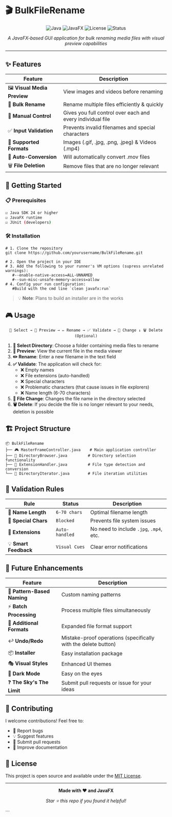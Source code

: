# 🎬 BulkFileRename

<div align="center">

![Java](https://img.shields.io/badge/Java-24-orange?style=for-the-badge&logo=java)
![JavaFX](https://img.shields.io/badge/JavaFX-GUI-blue?style=for-the-badge&logo=java)
![License](https://img.shields.io/badge/License-MIT-green?style=for-the-badge)
![Status](https://img.shields.io/badge/Status-Active-brightgreen?style=for-the-badge)

*A JavaFX-based GUI application for bulk renaming media files with visual preview capabilities*

</div>

---

## ✨ Features

<div align="center">

| Feature | Description |
|---------|-------------|
| 🖼️ **Visual Media Preview** | View images and videos before renaming |
| 📁 **Bulk Rename** | Rename multiple files efficiently & quickly |
| 🎯 **Manual Control** | Gives you full control over each and every individual file |
| ✅ **Input Validation** | Prevents invalid filenames and special characters |
| 🎥 **Supported Formats** | Images (.gif, .jpg, .png, .jpeg) & Videos (.mp4) |
| 🔄 **Auto-Conversion** | Will automatically convert .mov files |
| 🗑️ **File Deletion** | Remove files that are no longer relevant |

</div>

## 🚀 Getting Started

### 📋 Prerequisites

```bash
☑️ Java SDK 24 or higher
☑️ JavaFX runtime
☑️ JUnit (developers)
```


### 🛠️ Installation

```shell script
# 1. Clone the repository
git clone https://github.com/yourusername/BulkFileRename.git

# 2. Open the project in your IDE
# 3. Add the following to your runner's VM options (supress unrelated warnings):
   #--enable-native-access=ALL-UNNAMED
   #--sun-misc-unsafe-memory-access=allow
# 4. Config your run configuration:
   #Build with the cmd line `clean javafx:run`
```


> 💡 **Note**: Plans to build an installer are in the works

## 🎮 Usage

<div align="center">

```
📂 Select → 👀 Preview → ✏️ Rename → ✅ Validate → 🔄 Change ↓ 🗑️ Delete (Optional)
```


</div>

1. **📂 Select Directory**: Choose a folder containing media files to rename
2. **👀 Preview**: View the current file in the media viewer
3. **✏️ Rename**: Enter a new filename in the text field
4. **✅ Validate**: The application will check for:
   - ❌ Empty names
   - ❌ File extensions (auto-handled)
   - ❌ Special characters
   - ❌ Problematic characters (that cause issues in file explorers)
   - ❌ Name length (6-70 characters)
5. **🔄 File Change**: Changes the file name in the directory selected
6. **🗑️ Delete**: If you decide the file is no longer relevant to your needs, deletion is possible

## 🏗️ Project Structure

```
📦 BulkFileRename
├── 🎮 MasterFrameController.java    # Main application controller
├── 📁 DirectoryBrowser.java         # Directory selection functionality
├── 🔧 ExtensionHandler.java         # File type detection and conversion
└── 🔄 DirectoryIterator.java        # File iteration utilities
```


## 🎯 Validation Rules

<div align="center">

| Rule | Status | Description |
|------|--------|-------------|
| 📝 **Name Length** | `6-70 chars` | Optimal filename length |
| 🚫 **Special Chars** | `Blocked` | Prevents file system issues |
| 📄 **Extensions** | `Auto-handled` | No need to include `.jpg`, `.mp4`, etc. |
| 💡 **Smart Feedback** | `Visual Cues` | Clear error notifications |

</div>

## 🔮 Future Enhancements

<div align="center">

| Feature | Description |
|---------|-------------|
| 🎨 **Pattern-Based Naming** | Custom naming patterns |
| ⚡ **Batch Processing** | Process multiple files simultaneously |
| 📱 **Additional Formats** | Expanded file format support |
| ↩️ **Undo/Redo** | Mistake-proof operations (specifically with the delete button) |
| 📦 **Installer** | Easy installation package |
| 🎭 **Visual Styles** | Enhanced UI themes |
| 🌙 **Dark Mode** | Easy on the eyes |
| ❓ **The Sky's The Limit** | Submit pull requests or issue for your ideas |

</div>


## 🤝 Contributing

I welcome contributions! Feel free to:

- 🐛 Report bugs
- 💡 Suggest features
- 🔧 Submit pull requests
- 📖 Improve documentation

## 📜 License

This project is open source and available under the [MIT License](LICENSE).

---

<div align="center">

**Made with ❤️ and JavaFX**

*Star ⭐ this repo if you found it helpful!*

</div>
```

